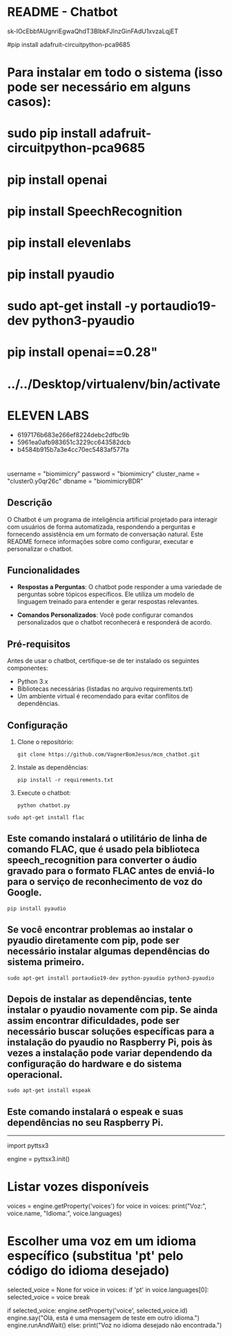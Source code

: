 # README - Chatbot
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


#pip install adafruit-circuitpython-pca9685

# Para instalar em todo o sistema (isso pode ser necessário em alguns casos):

# sudo pip install adafruit-circuitpython-pca9685

# pip install openai
# pip install SpeechRecognition

# pip install elevenlabs

# pip install pyaudio

# sudo apt-get install -y portaudio19-dev python3-pyaudio

# pip install openai==0.28"


# ../../Desktop/virtualenv/bin/activate
# ELEVEN LABS
- 6197176b683e266ef8224debc2dfbc9b
- 5961ea0afb983651c3229cc643582dcb
- b4584b915b7a3e4cc70ec5483af577fa
#
 username = "biomimicry"
    password = "biomimicry"
    cluster_name = "cluster0.y0qr26c"
    dbname = "biomimicryBDR"
## Descrição
O Chatbot é um programa de inteligência artificial projetado para interagir com usuários de forma automatizada, respondendo a perguntas e fornecendo assistência em um formato de conversação natural. Este README fornece informações sobre como configurar, executar e personalizar o chatbot.

## Funcionalidades

- **Respostas a Perguntas**: O chatbot pode responder a uma variedade de perguntas sobre tópicos específicos. Ele utiliza um modelo de linguagem treinado para entender e gerar respostas relevantes.

- **Comandos Personalizados**: Você pode configurar comandos personalizados que o chatbot reconhecerá e responderá de acordo.

## Pré-requisitos

Antes de usar o chatbot, certifique-se de ter instalado os seguintes componentes:

- Python 3.x
- Bibliotecas necessárias (listadas no arquivo requirements.txt)
- Um ambiente virtual é recomendado para evitar conflitos de dependências.

## Configuração

1. Clone o repositório:
   ```
   git clone https://github.com/VagnerBomJesus/mcm_chatbot.git
   ```
   
2. Instale as dependências:
   ```
   pip install -r requirements.txt
   ```

3. Execute o chatbot:
   ```
   python chatbot.py
   ```
``````
sudo apt-get install flac
``````
## Este comando instalará o utilitário de linha de comando FLAC, que é usado pela biblioteca speech_recognition para converter o áudio gravado para o formato FLAC antes de enviá-lo para o serviço de reconhecimento de voz do Google.



```
pip install pyaudio
```
## Se você encontrar problemas ao instalar o pyaudio diretamente com pip, pode ser necessário instalar algumas dependências do sistema primeiro. 

````
sudo apt-get install portaudio19-dev python-pyaudio python3-pyaudio
````
## Depois de instalar as dependências, tente instalar o pyaudio novamente com pip. Se ainda assim encontrar dificuldades, pode ser necessário buscar soluções específicas para a instalação do pyaudio no Raspberry Pi, pois às vezes a instalação pode variar dependendo da configuração do hardware e do sistema operacional.


````
sudo apt-get install espeak

````
## Este comando instalará o espeak e suas dependências no seu Raspberry Pi.
-------------------------------------------------





import pyttsx3

engine = pyttsx3.init()

# Listar vozes disponíveis
voices = engine.getProperty('voices')
for voice in voices:
    print("Voz:", voice.name, "Idioma:", voice.languages)

# Escolher uma voz em um idioma específico (substitua 'pt' pelo código do idioma desejado)
selected_voice = None
for voice in voices:
    if 'pt' in voice.languages[0]:
        selected_voice = voice
        break

if selected_voice:
    engine.setProperty('voice', selected_voice.id)
    engine.say("Olá, esta é uma mensagem de teste em outro idioma.")
    engine.runAndWait()
else:
    print("Voz no idioma desejado não encontrada.")


